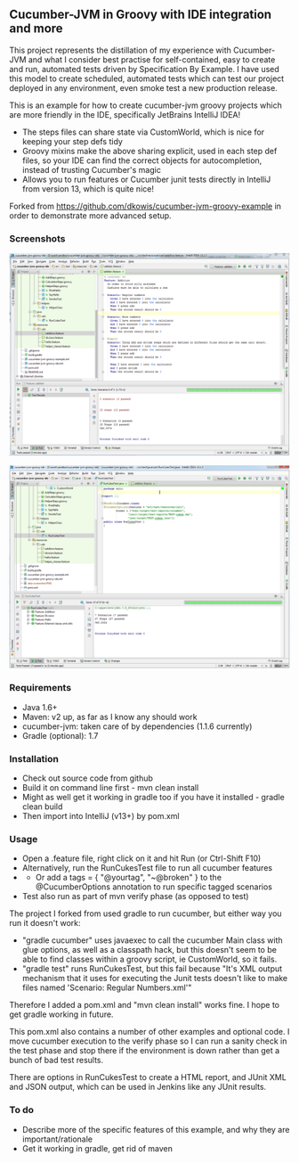 ## Cucumber-JVM in Groovy with IDE integration and more

This project represents the distillation of my experience with Cucumber-JVM and what I consider best practise for self-contained, easy to create and run, automated tests driven by Specification By Example. I have used this model to create scheduled, automated tests which can test our project deployed in any environment, even smoke test a new production release.    

This is an example for how to create cucumber-jvm groovy projects which are more friendly in the IDE, specifically JetBrains IntelliJ IDEA!
* The steps files can share state via CustomWorld, which is nice for keeping your step defs tidy
* Groovy mixins make the above sharing explicit, used in each step def files, so your IDE can find the correct objects for autocompletion, instead of trusting Cucumber's magic
* Allows you to run features or Cucumber junit tests directly in IntelliJ from version 13, which is quite nice!
 
Forked from https://github.com/dkowis/cucumber-jvm-groovy-example in order to demonstrate more advanced setup.

### Screenshots

![Running a feature in IDEA](idea-screenshot.PNG)

![Running all features via the JUnit test in IDEA](idea-screenshot2.PNG)

### Requirements
 * Java 1.6+
 * Maven: v2 up, as far as I know any should work
 * cucumber-jvm: taken care of by dependencies (1.1.6 currently)
 * Gradle (optional): 1.7 

### Installation

* Check out source code from github
* Build it on command line first - mvn clean install
* Might as well get it working in gradle too if you have it installed - gradle clean build
* Then import into IntelliJ (v13+) by pom.xml

### Usage

 * Open a .feature file, right click on it and hit Run (or Ctrl-Shift F10) 
 * Alternatively, run the RunCukesTest file to run all cucumber features
 * * Or add a tags = { "@yourtag", "~@broken" } to the @CucumberOptions annotation to run specific tagged scenarios
 * Test also run as part of mvn verify phase (as opposed to test)

The project I forked from used gradle to run cucumber, but either way you run it doesn't work:
* "gradle cucumber" uses javaexec to call the cucumber Main class with glue options, as well as a classpath hack, but this doesn't seem to be able to find classes within a groovy script, ie CustomWorld, so it fails.
* "gradle test" runs RunCukesTest, but this fail because "It's XML output mechanism that it uses for executing the Junit tests doesn't like to make files named 'Scenario: Regular Numbers.xml'"

Therefore I added a pom.xml and "mvn clean install" works fine. I hope to get gradle working in future. 

This pom.xml also contains a number of other examples and optional code. I move cucumber execution to the verify phase so I can run a sanity check in the test phase and stop there if the environment is down rather than get a bunch of bad test results. 

There are options in RunCukesTest to create a HTML report, and JUnit XML and JSON output, which can be used in Jenkins like any JUnit results.

### To do 

* Describe more of the specific features of this example, and why they are important/rationale
* Get it working in gradle, get rid of maven

